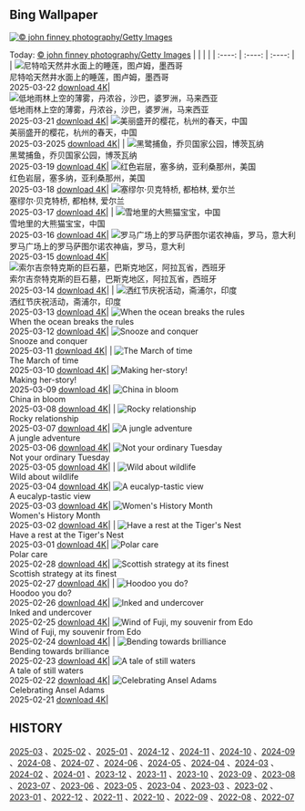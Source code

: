## Bing Wallpaper
[![© john finney photography/Getty Images](https://cn.bing.com/th?id=OHR.NebraskaStorm_ZH-CN6944682381_1920x1200.jpg&w=1000)](https://cn.bing.com/th?id=OHR.NebraskaStorm_ZH-CN6944682381_1920x1200.jpg&pid=hp&w=3840&h=2160&rs=1&c=4)

Today: [© john finney photography/Getty Images](https://cn.bing.com/th?id=OHR.NebraskaStorm_ZH-CN6944682381_1920x1200.jpg&pid=hp&w=3840&h=2160&rs=1&c=4)
  |      |      |      |
| :----: | :----: | :----: |
| ![尼特哈天然井水面上的睡莲，图卢姆，墨西哥](https://cn.bing.com/th?id=OHR.CenoteLilies_ZH-CN5915682591_1920x1200.jpg&pid=hp&w=384&h=216&rs=1&c=4) <br/> 尼特哈天然井水面上的睡莲，图卢姆，墨西哥 <br/> 2025-03-22  [download 4K](https://cn.bing.com/th?id=OHR.CenoteLilies_ZH-CN5915682591_1920x1200.jpg&pid=hp&w=3840&h=2160&rs=1&c=4)| ![低地雨林上空的薄雾，丹浓谷，沙巴，婆罗洲，马来西亚](https://cn.bing.com/th?id=OHR.DanumValley_ZH-CN5786482012_1920x1200.jpg&pid=hp&w=384&h=216&rs=1&c=4) <br/> 低地雨林上空的薄雾，丹浓谷，沙巴，婆罗洲，马来西亚 <br/> 2025-03-21  [download 4K](https://cn.bing.com/th?id=OHR.DanumValley_ZH-CN5786482012_1920x1200.jpg&pid=hp&w=3840&h=2160&rs=1&c=4)| ![美丽盛开的樱花，杭州的春天，中国](https://cn.bing.com/th?id=OHR.SpringequinoxY25_ZH-CN1635828827_1920x1200.jpg&pid=hp&w=384&h=216&rs=1&c=4) <br/> 美丽盛开的樱花，杭州的春天，中国 <br/> 2025-03-2025  [download 4K](https://cn.bing.com/th?id=OHR.SpringequinoxY25_ZH-CN1635828827_1920x1200.jpg&pid=hp&w=3840&h=2160&rs=1&c=4)|
| ![黑鹭捕鱼，乔贝国家公园，博茨瓦纳](https://cn.bing.com/th?id=OHR.BlackHeron_ZH-CN6764711050_1920x1200.jpg&pid=hp&w=384&h=216&rs=1&c=4) <br/> 黑鹭捕鱼，乔贝国家公园，博茨瓦纳 <br/> 2025-03-19  [download 4K](https://cn.bing.com/th?id=OHR.BlackHeron_ZH-CN6764711050_1920x1200.jpg&pid=hp&w=3840&h=2160&rs=1&c=4)| ![红色岩层，塞多纳，亚利桑那州，美国](https://cn.bing.com/th?id=OHR.SedonaSpring_ZH-CN6305197600_1920x1200.jpg&pid=hp&w=384&h=216&rs=1&c=4) <br/> 红色岩层，塞多纳，亚利桑那州，美国 <br/> 2025-03-18  [download 4K](https://cn.bing.com/th?id=OHR.SedonaSpring_ZH-CN6305197600_1920x1200.jpg&pid=hp&w=3840&h=2160&rs=1&c=4)| ![塞缪尔·贝克特桥, 都柏林, 爱尔兰](https://cn.bing.com/th?id=OHR.BeckettBridge_ZH-CN6206942429_1920x1200.jpg&pid=hp&w=384&h=216&rs=1&c=4) <br/> 塞缪尔·贝克特桥, 都柏林, 爱尔兰 <br/> 2025-03-17  [download 4K](https://cn.bing.com/th?id=OHR.BeckettBridge_ZH-CN6206942429_1920x1200.jpg&pid=hp&w=3840&h=2160&rs=1&c=4)|
| ![雪地里的大熊猫宝宝，中国](https://cn.bing.com/th?id=OHR.PandaSnow_ZH-CN5981854301_1920x1200.jpg&pid=hp&w=384&h=216&rs=1&c=4) <br/> 雪地里的大熊猫宝宝，中国 <br/> 2025-03-16  [download 4K](https://cn.bing.com/th?id=OHR.PandaSnow_ZH-CN5981854301_1920x1200.jpg&pid=hp&w=3840&h=2160&rs=1&c=4)| ![罗马广场上的罗马萨图尔诺农神庙，罗马，意大利](https://cn.bing.com/th?id=OHR.ForumRomanum_ZH-CN5873120178_1920x1200.jpg&pid=hp&w=384&h=216&rs=1&c=4) <br/> 罗马广场上的罗马萨图尔诺农神庙，罗马，意大利 <br/> 2025-03-15  [download 4K](https://cn.bing.com/th?id=OHR.ForumRomanum_ZH-CN5873120178_1920x1200.jpg&pid=hp&w=3840&h=2160&rs=1&c=4)| ![索尔吉奈特克斯的巨石墓，巴斯克地区，阿拉瓦省，西班牙](https://cn.bing.com/th?id=OHR.BasqueDolmen_ZH-CN2364777801_1920x1200.jpg&pid=hp&w=384&h=216&rs=1&c=4) <br/> 索尔吉奈特克斯的巨石墓，巴斯克地区，阿拉瓦省，西班牙 <br/> 2025-03-14  [download 4K](https://cn.bing.com/th?id=OHR.BasqueDolmen_ZH-CN2364777801_1920x1200.jpg&pid=hp&w=3840&h=2160&rs=1&c=4)|
| ![洒红节庆祝活动，斋浦尔，印度](https://cn.bing.com/th?id=OHR.HoliColors_ZH-CN2177185823_1920x1200.jpg&pid=hp&w=384&h=216&rs=1&c=4) <br/> 洒红节庆祝活动，斋浦尔，印度 <br/> 2025-03-13  [download 4K](https://cn.bing.com/th?id=OHR.HoliColors_ZH-CN2177185823_1920x1200.jpg&pid=hp&w=3840&h=2160&rs=1&c=4)| ![When the ocean breaks the rules](https://cn.bing.com/th?id=OHR.NusaPenida_EN-US8722184767_UHD.jpg&pid=hp&w=384&h=216&rs=1&c=4) <br/> When the ocean breaks the rules <br/> 2025-03-12  [download 4K](https://cn.bing.com/th?id=OHR.NusaPenida_EN-US8722184767_UHD.jpg&pid=hp&w=3840&h=2160&rs=1&c=4)| ![Snooze and conquer](https://cn.bing.com/th?id=OHR.NappingLion_EN-US8441298325_UHD.jpg&pid=hp&w=384&h=216&rs=1&c=4) <br/> Snooze and conquer <br/> 2025-03-11  [download 4K](https://cn.bing.com/th?id=OHR.NappingLion_EN-US8441298325_UHD.jpg&pid=hp&w=3840&h=2160&rs=1&c=4)|
| ![The March of time](https://cn.bing.com/th?id=OHR.ItalyClock_EN-US7397391355_UHD.jpg&pid=hp&w=384&h=216&rs=1&c=4) <br/> The March of time <br/> 2025-03-10  [download 4K](https://cn.bing.com/th?id=OHR.ItalyClock_EN-US7397391355_UHD.jpg&pid=hp&w=3840&h=2160&rs=1&c=4)| ![Making her-story!](https://cn.bing.com/th?id=OHR.FearlessWomen_EN-US7338738180_UHD.jpg&pid=hp&w=384&h=216&rs=1&c=4) <br/> Making her-story! <br/> 2025-03-09  [download 4K](https://cn.bing.com/th?id=OHR.FearlessWomen_EN-US7338738180_UHD.jpg&pid=hp&w=3840&h=2160&rs=1&c=4)| ![China in bloom](https://cn.bing.com/th?id=OHR.PlumBlossom_EN-US7055526666_UHD.jpg&pid=hp&w=384&h=216&rs=1&c=4) <br/> China in bloom <br/> 2025-03-08  [download 4K](https://cn.bing.com/th?id=OHR.PlumBlossom_EN-US7055526666_UHD.jpg&pid=hp&w=3840&h=2160&rs=1&c=4)|
| ![Rocky relationship](https://cn.bing.com/th?id=OHR.NevadaBigHorns_EN-US3434258986_UHD.jpg&pid=hp&w=384&h=216&rs=1&c=4) <br/> Rocky relationship <br/> 2025-03-07  [download 4K](https://cn.bing.com/th?id=OHR.NevadaBigHorns_EN-US3434258986_UHD.jpg&pid=hp&w=3840&h=2160&rs=1&c=4)| ![A jungle adventure](https://cn.bing.com/th?id=OHR.SuratThani_EN-US3326265231_UHD.jpg&pid=hp&w=384&h=216&rs=1&c=4) <br/> A jungle adventure <br/> 2025-03-06  [download 4K](https://cn.bing.com/th?id=OHR.SuratThani_EN-US3326265231_UHD.jpg&pid=hp&w=3840&h=2160&rs=1&c=4)| ![Not your ordinary Tuesday](https://cn.bing.com/th?id=OHR.MardiGrasJackson_EN-US3277683692_UHD.jpg&pid=hp&w=384&h=216&rs=1&c=4) <br/> Not your ordinary Tuesday <br/> 2025-03-05  [download 4K](https://cn.bing.com/th?id=OHR.MardiGrasJackson_EN-US3277683692_UHD.jpg&pid=hp&w=3840&h=2160&rs=1&c=4)|
| ![Wild about wildlife](https://cn.bing.com/th?id=OHR.HornbillPair_EN-US3168408482_UHD.jpg&pid=hp&w=384&h=216&rs=1&c=4) <br/> Wild about wildlife <br/> 2025-03-04  [download 4K](https://cn.bing.com/th?id=OHR.HornbillPair_EN-US3168408482_UHD.jpg&pid=hp&w=3840&h=2160&rs=1&c=4)| ![A eucalyp-tastic view](https://cn.bing.com/th?id=OHR.EucalyptusForest_EN-US3015819767_UHD.jpg&pid=hp&w=384&h=216&rs=1&c=4) <br/> A eucalyp-tastic view <br/> 2025-03-03  [download 4K](https://cn.bing.com/th?id=OHR.EucalyptusForest_EN-US3015819767_UHD.jpg&pid=hp&w=3840&h=2160&rs=1&c=4)| ![Women's History Month](https://cn.bing.com/th?id=OHR.SuffragetteCity_EN-US2883743791_UHD.jpg&pid=hp&w=384&h=216&rs=1&c=4) <br/> Women's History Month <br/> 2025-03-02  [download 4K](https://cn.bing.com/th?id=OHR.SuffragetteCity_EN-US2883743791_UHD.jpg&pid=hp&w=3840&h=2160&rs=1&c=4)|
| ![Have a rest at the Tiger's Nest](https://cn.bing.com/th?id=OHR.BhutanMonastery_EN-US2804780711_UHD.jpg&pid=hp&w=384&h=216&rs=1&c=4) <br/> Have a rest at the Tiger's Nest <br/> 2025-03-01  [download 4K](https://cn.bing.com/th?id=OHR.BhutanMonastery_EN-US2804780711_UHD.jpg&pid=hp&w=3840&h=2160&rs=1&c=4)| ![Polar care](https://cn.bing.com/th?id=OHR.PolarCub_EN-US2740470421_UHD.jpg&pid=hp&w=384&h=216&rs=1&c=4) <br/> Polar care <br/> 2025-02-28  [download 4K](https://cn.bing.com/th?id=OHR.PolarCub_EN-US2740470421_UHD.jpg&pid=hp&w=3840&h=2160&rs=1&c=4)| ![Scottish strategy at its finest](https://cn.bing.com/th?id=OHR.ArgyllStalker_EN-US2452683665_UHD.jpg&pid=hp&w=384&h=216&rs=1&c=4) <br/> Scottish strategy at its finest <br/> 2025-02-27  [download 4K](https://cn.bing.com/th?id=OHR.ArgyllStalker_EN-US2452683665_UHD.jpg&pid=hp&w=3840&h=2160&rs=1&c=4)|
| ![Hoodoo you do?](https://cn.bing.com/th?id=OHR.BryceHoodoos_EN-US2334649046_UHD.jpg&pid=hp&w=384&h=216&rs=1&c=4) <br/> Hoodoo you do? <br/> 2025-02-26  [download 4K](https://cn.bing.com/th?id=OHR.BryceHoodoos_EN-US2334649046_UHD.jpg&pid=hp&w=3840&h=2160&rs=1&c=4)| ![Inked and undercover](https://cn.bing.com/th?id=OHR.GiantCuttlefish_EN-US2276053377_UHD.jpg&pid=hp&w=384&h=216&rs=1&c=4) <br/> Inked and undercover <br/> 2025-02-25  [download 4K](https://cn.bing.com/th?id=OHR.GiantCuttlefish_EN-US2276053377_UHD.jpg&pid=hp&w=3840&h=2160&rs=1&c=4)| ![Wind of Fuji, my souvenir from Edo](https://cn.bing.com/th?id=OHR.MtFujiSunrise_EN-US2218385739_UHD.jpg&pid=hp&w=384&h=216&rs=1&c=4) <br/> Wind of Fuji, my souvenir from Edo <br/> 2025-02-24  [download 4K](https://cn.bing.com/th?id=OHR.MtFujiSunrise_EN-US2218385739_UHD.jpg&pid=hp&w=3840&h=2160&rs=1&c=4)|
| ![Bending towards brilliance](https://cn.bing.com/th?id=OHR.StLouisArch_EN-US1920417205_UHD.jpg&pid=hp&w=384&h=216&rs=1&c=4) <br/> Bending towards brilliance <br/> 2025-02-23  [download 4K](https://cn.bing.com/th?id=OHR.StLouisArch_EN-US1920417205_UHD.jpg&pid=hp&w=3840&h=2160&rs=1&c=4)| ![A tale of still waters](https://cn.bing.com/th?id=OHR.ChampakaSarasi_EN-US0671131929_UHD.jpg&pid=hp&w=384&h=216&rs=1&c=4) <br/> A tale of still waters <br/> 2025-02-22  [download 4K](https://cn.bing.com/th?id=OHR.ChampakaSarasi_EN-US0671131929_UHD.jpg&pid=hp&w=3840&h=2160&rs=1&c=4)| ![Celebrating Ansel Adams](https://cn.bing.com/th?id=OHR.AdamsYosemite_EN-US7924059397_UHD.jpg&pid=hp&w=384&h=216&rs=1&c=4) <br/> Celebrating Ansel Adams <br/> 2025-02-21  [download 4K](https://cn.bing.com/th?id=OHR.AdamsYosemite_EN-US7924059397_UHD.jpg&pid=hp&w=3840&h=2160&rs=1&c=4)|

  
  ## HISTORY
  [2025-03](https://github.com/Underglaze-Blue/bingwallpaper/tree/main/archive/2025-03/) 、[2025-02](https://github.com/Underglaze-Blue/bingwallpaper/tree/main/archive/2025-02/) 、[2025-01](https://github.com/Underglaze-Blue/bingwallpaper/tree/main/archive/2025-01/) 、[2024-12](https://github.com/Underglaze-Blue/bingwallpaper/tree/main/archive/2024-12/) 、[2024-11](https://github.com/Underglaze-Blue/bingwallpaper/tree/main/archive/2024-11/) 、[2024-10](https://github.com/Underglaze-Blue/bingwallpaper/tree/main/archive/2024-10/) 、[2024-09](https://github.com/Underglaze-Blue/bingwallpaper/tree/main/archive/2024-09/) 、[2024-08](https://github.com/Underglaze-Blue/bingwallpaper/tree/main/archive/2024-08/) 、[2024-07](https://github.com/Underglaze-Blue/bingwallpaper/tree/main/archive/2024-07/) 、[2024-06](https://github.com/Underglaze-Blue/bingwallpaper/tree/main/archive/2024-06/) 、[2024-05](https://github.com/Underglaze-Blue/bingwallpaper/tree/main/archive/2024-05/) 、[2024-04](https://github.com/Underglaze-Blue/bingwallpaper/tree/main/archive/2024-04/) 、[2024-03](https://github.com/Underglaze-Blue/bingwallpaper/tree/main/archive/2024-03/) 、[2024-02](https://github.com/Underglaze-Blue/bingwallpaper/tree/main/archive/2024-02/) 、[2024-01](https://github.com/Underglaze-Blue/bingwallpaper/tree/main/archive/2024-01/) 、[2023-12](https://github.com/Underglaze-Blue/bingwallpaper/tree/main/archive/2023-12/) 、[2023-11](https://github.com/Underglaze-Blue/bingwallpaper/tree/main/archive/2023-11/) 、[2023-10](https://github.com/Underglaze-Blue/bingwallpaper/tree/main/archive/2023-10/) 、[2023-09](https://github.com/Underglaze-Blue/bingwallpaper/tree/main/archive/2023-09/) 、[2023-08](https://github.com/Underglaze-Blue/bingwallpaper/tree/main/archive/2023-08/) 、[2023-07](https://github.com/Underglaze-Blue/bingwallpaper/tree/main/archive/2023-07/) 、[2023-06](https://github.com/Underglaze-Blue/bingwallpaper/tree/main/archive/2023-06/) 、[2023-05](https://github.com/Underglaze-Blue/bingwallpaper/tree/main/archive/2023-05/) 、[2023-04](https://github.com/Underglaze-Blue/bingwallpaper/tree/main/archive/2023-04/) 、[2023-03](https://github.com/Underglaze-Blue/bingwallpaper/tree/main/archive/2023-03/) 、[2023-02](https://github.com/Underglaze-Blue/bingwallpaper/tree/main/archive/2023-02/) 、[2023-01](https://github.com/Underglaze-Blue/bingwallpaper/tree/main/archive/2023-01/) 、[2022-12](https://github.com/Underglaze-Blue/bingwallpaper/tree/main/archive/2022-12/) 、[2022-11](https://github.com/Underglaze-Blue/bingwallpaper/tree/main/archive/2022-11/) 、[2022-10](https://github.com/Underglaze-Blue/bingwallpaper/tree/main/archive/2022-10/) 、[2022-09](https://github.com/Underglaze-Blue/bingwallpaper/tree/main/archive/2022-09/) 、[2022-08](https://github.com/Underglaze-Blue/bingwallpaper/tree/main/archive/2022-08/) 、[2022-07](https://github.com/Underglaze-Blue/bingwallpaper/tree/main/archive/2022-07/) 